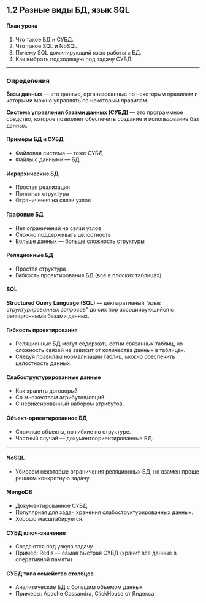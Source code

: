 ## 1.2 Разные виды БД, язык SQL

#### План урока

1. Что такое БД и СУБД.
2. Что такое SQL и NoSQL.
3. Почему SQL доминирующий язык работы с БД.
4. Как выбрать подходящую под задачу СУБД.

------

### Определения 

**Базы данных** — это данные, организованные по некоторым правилам и которыми можно управлять по некоторым правилам.

**Система управления базами данных (СУБД)** — это программное средство, которое позволяет обеспечить создание и использование баз данных.

#### Примеры БД и СУБД

- Файловая система — тоже СУБД
- Файлы с данными — БД

#### Иерархические БД

- Простая реализация
- Понятная структура
- Ограничения на связи узлов

#### Графовые БД

- Нет ограничений на связи узлов
- Сложно поддерживать целостность
- Больше данных — больше сложность структуры

#### Реляционные БД

- Простая структура
- Гибкость проектирования БД (всё в плоских таблицах)

#### SQL

**Structured Query Language (SQL)** — декларативный *"язык структурированных запросов"* до сих пор ассоциирующийся с реляционными базами данных.

#### Гибкость проектирования

- Реляционные БД могут содержать сотни связанных таблиц, но сложность связей не зависит от количества данных в таблицах.
- Следуя правилам нормализации таблиц, можно обеспечить целостность данных.  

#### Слабоструктурированные данные 

- Как хранить договоры?
- Со множеством атрибутов/опций.
- С нефиксированный набором атрибутов.

#### Объект-ориентированное БД

- Сложные объекты, но гибкие по структуре.
- Частный случай — документоориентированные БД.

------

#### NoSQL

- Убираем некоторые ограничения реляционных БД, но взамен проще решаем конкретную задачу

#### MongoDB

- Документированное СУБД.
- Популярная для задач хранения слабоструктурированных данных.
- Хорошо масштабируется.

#### СУБД ключ-значение

- Создаются под узкую задачу.
- Пример: Redis — самая быстрая СУБД (хранит все данные в оперативной памяти)

#### СУБД типа семейство столбцов

- Аналитические БД с большим объемом данных
- Примеры: Apache Cassandra, ClickHouse от Яндекса